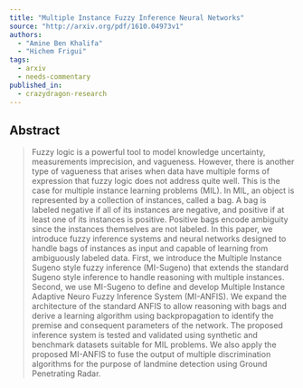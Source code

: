 ```yaml
---
title: "Multiple Instance Fuzzy Inference Neural Networks"
source: "http://arxiv.org/pdf/1610.04973v1"
authors:
  - "Amine Ben Khalifa"
  - "Hichem Frigui"
tags:
  - arxiv
  - needs-commentary
published_in:
  - crazydragon-research
---
```

## Abstract
>   Fuzzy logic is a powerful tool to model knowledge uncertainty, measurements
> imprecision, and vagueness. However, there is another type of vagueness that
> arises when data have multiple forms of expression that fuzzy logic does not
> address quite well. This is the case for multiple instance learning problems
> (MIL). In MIL, an object is represented by a collection of instances, called a
> bag. A bag is labeled negative if all of its instances are negative, and
> positive if at least one of its instances is positive. Positive bags encode
> ambiguity since the instances themselves are not labeled. In this paper, we
> introduce fuzzy inference systems and neural networks designed to handle bags
> of instances as input and capable of learning from ambiguously labeled data.
> First, we introduce the Multiple Instance Sugeno style fuzzy inference
> (MI-Sugeno) that extends the standard Sugeno style inference to handle
> reasoning with multiple instances. Second, we use MI-Sugeno to define and
> develop Multiple Instance Adaptive Neuro Fuzzy Inference System (MI-ANFIS). We
> expand the architecture of the standard ANFIS to allow reasoning with bags and
> derive a learning algorithm using backpropagation to identify the premise and
> consequent parameters of the network. The proposed inference system is tested
> and validated using synthetic and benchmark datasets suitable for MIL problems.
> We also apply the proposed MI-ANFIS to fuse the output of multiple
> discrimination algorithms for the purpose of landmine detection using Ground
> Penetrating Radar.
>
